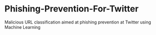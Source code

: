 # Phishing-Prevention-For-Twitter
Malicious URL classification aimed at phishing prevention at Twitter using Machine Learning 
